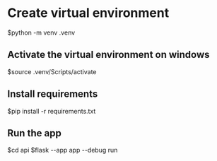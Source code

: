 # Create virtual environment
$python -m venv .venv

## Activate the virtual environment on windows
$source .venv/Scripts/activate

## Install requirements
$pip install -r requirements.txt

## Run the app
$cd api
$flask --app app --debug run